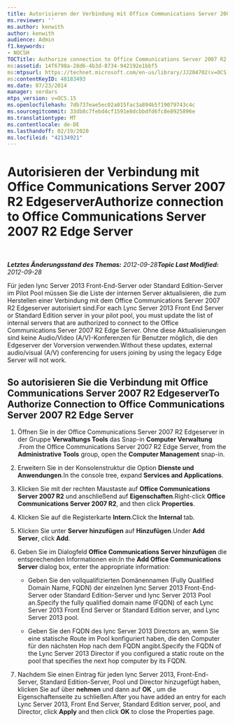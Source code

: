 ```yaml
---
title: Autorisieren der Verbindung mit Office Communications Server 2007 R2 Edgeserver
ms.reviewer: ''
ms.author: kenwith
author: kenwith
audience: Admin
f1.keywords:
- NOCSH
TOCTitle: Authorize connection to Office Communications Server 2007 R2 Edge Server
ms:assetid: 14f6798a-28d6-4b3d-8734-942192e1bbf5
ms:mtpsurl: https://technet.microsoft.com/en-us/library/JJ204702(v=OCS.15)
ms:contentKeyID: 48183493
ms.date: 07/23/2014
manager: serdars
mtps_version: v=OCS.15
ms.openlocfilehash: 7db737eae5ec02a015fac3a894b5f19079743c4c
ms.sourcegitcommit: 33db8c7febd4cf1591e8dcbbdfd6fc8e8925896e
ms.translationtype: MT
ms.contentlocale: de-DE
ms.lasthandoff: 02/19/2020
ms.locfileid: "42134921"
---
```

<div data-xmlns="http://www.w3.org/1999/xhtml">

<div class="topic" data-xmlns="http://www.w3.org/1999/xhtml" data-msxsl="urn:schemas-microsoft-com:xslt" data-cs="http://msdn.microsoft.com/">

<div data-asp="https://msdn2.microsoft.com/asp">

# <a name="authorize-connection-to-office-communications-server-2007-r2-edge-server"></a><span data-ttu-id="2c27e-102">Autorisieren der Verbindung mit Office Communications Server 2007 R2 Edgeserver</span><span class="sxs-lookup"><span data-stu-id="2c27e-102">Authorize connection to Office Communications Server 2007 R2 Edge Server</span></span>

</div>

<div id="mainSection">

<div id="mainBody">

<span> </span>

<span data-ttu-id="2c27e-103">_**Letztes Änderungsstand des Themas:** 2012-09-28_</span><span class="sxs-lookup"><span data-stu-id="2c27e-103">_**Topic Last Modified:** 2012-09-28_</span></span>

<span data-ttu-id="2c27e-104">Für jeden lync Server 2013 Front-End-Server oder Standard Edition-Server im Pilot Pool müssen Sie die Liste der internen Server aktualisieren, die zum Herstellen einer Verbindung mit dem Office Communications Server 2007 R2 Edgeserver autorisiert sind.</span><span class="sxs-lookup"><span data-stu-id="2c27e-104">For each Lync Server 2013 Front End Server or Standard Edition server in your pilot pool, you must update the list of internal servers that are authorized to connect to the Office Communications Server 2007 R2 Edge Server.</span></span> <span data-ttu-id="2c27e-105">Ohne diese Aktualisierungen sind keine Audio/Video (A/V)-Konferenzen für Benutzer möglich, die den Edgeserver der Vorversion verwenden.</span><span class="sxs-lookup"><span data-stu-id="2c27e-105">Without these updates, external audio/visual (A/V) conferencing for users joining by using the legacy Edge Server will not work.</span></span>

<div>

## <a name="to-authorize-connection-to-office-communications-server-2007-r2-edge-server"></a><span data-ttu-id="2c27e-106">So autorisieren Sie die Verbindung mit Office Communications Server 2007 R2 Edgeserver</span><span class="sxs-lookup"><span data-stu-id="2c27e-106">To Authorize Connection to Office Communications Server 2007 R2 Edge Server</span></span>

1.  <span data-ttu-id="2c27e-107">Öffnen Sie in der Office Communications Server 2007 R2 Edgeserver in der Gruppe **Verwaltungs Tools** das Snap-in **Computer Verwaltung** .</span><span class="sxs-lookup"><span data-stu-id="2c27e-107">From the Office Communications Server 2007 R2 Edge Server, from the **Administrative Tools** group, open the **Computer Management** snap-in.</span></span>

2.  <span data-ttu-id="2c27e-108">Erweitern Sie in der Konsolenstruktur die Option **Dienste und Anwendungen**.</span><span class="sxs-lookup"><span data-stu-id="2c27e-108">In the console tree, expand **Services and Applications**.</span></span>

3.  <span data-ttu-id="2c27e-109">Klicken Sie mit der rechten Maustaste auf **Office Communications Server 2007 R2** und anschließend auf **Eigenschaften**.</span><span class="sxs-lookup"><span data-stu-id="2c27e-109">Right-click **Office Communications Server 2007 R2**, and then click **Properties**.</span></span>

4.  <span data-ttu-id="2c27e-110">Klicken Sie auf die Registerkarte **Intern**.</span><span class="sxs-lookup"><span data-stu-id="2c27e-110">Click the **Internal** tab.</span></span>

5.  <span data-ttu-id="2c27e-111">Klicken Sie unter **Server hinzufügen** auf **Hinzufügen**.</span><span class="sxs-lookup"><span data-stu-id="2c27e-111">Under **Add Server**, click **Add**.</span></span>

6.  <span data-ttu-id="2c27e-112">Geben Sie im Dialogfeld **Office Communications Server hinzufügen** die entsprechenden Informationen ein:</span><span class="sxs-lookup"><span data-stu-id="2c27e-112">In the **Add Office Communications Server** dialog box, enter the appropriate information:</span></span>
    
      - <span data-ttu-id="2c27e-113">Geben Sie den vollqualifizierten Domänennamen (Fully Qualified Domain Name, FQDN) der einzelnen lync Server 2013 Front-End-Server oder Standard Edition-Server und lync Server 2013 Pool an.</span><span class="sxs-lookup"><span data-stu-id="2c27e-113">Specify the fully qualified domain name (FQDN) of each Lync Server 2013 Front End Server or Standard Edition server, and Lync Server 2013 pool.</span></span>
    
      - <span data-ttu-id="2c27e-114">Geben Sie den FQDN des lync Server 2013 Directors an, wenn Sie eine statische Route im Pool konfiguriert haben, die den Computer für den nächsten Hop nach dem FQDN angibt.</span><span class="sxs-lookup"><span data-stu-id="2c27e-114">Specify the FQDN of the Lync Server 2013 Director if you configured a static route on the pool that specifies the next hop computer by its FQDN.</span></span>

7.  <span data-ttu-id="2c27e-115">Nachdem Sie einen Eintrag für jeden lync Server 2013, Front-End-Server, Standard Edition-Server, Pool und Director hinzugefügt haben, klicken Sie auf über **nehmen** und dann auf **OK** , um die Eigenschaftenseite zu schließen.</span><span class="sxs-lookup"><span data-stu-id="2c27e-115">After you have added an entry for each Lync Server 2013, Front End Server, Standard Edition server, pool, and Director, click **Apply** and then click **OK** to close the Properties page.</span></span>

</div>

</div>

<span> </span>

</div>

</div>

</div>

